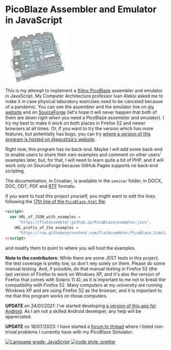 # PicoBlaze Assembler and Emulator in JavaScript

![Picture of PicoBlaze](Background.gif)

This is my attempt to implement a [Xilinx PicoBlaze](https://en.wikipedia.org/wiki/PicoBlaze) assembler and emulator in JavaScript. My Computer Architecture professor Ivan Aleksi asked me to make it in case physical laboratory exercises need to be canceled because of a pandemic. You can see the assembler and the emulator live on [my website](https://flatassembler.github.io/PicoBlaze/PicoBlaze.html) and on [SourceForge](https://picoblaze-simulator.sourceforge.io/) (let's hope it will never happen that both of them are down right when you need a PicoBlaze assembler and emulator). I try my best to make it work on both places in Firefox 52 and newer browsers at all times. Or, if you want to try the version which has more features, but potentially has bugs, you can try [where a version of this program is hosted on @agustiza's website](https://agustiza.github.io/PicoBlaze_Simulator_in_JS/PicoBlaze.html).

Right now, this program has no back-end. Maybe I will add some back-end to enable users to share their own examples and comment on other users' examples later, but, for that, I will need to learn quite a bit of PHP, and it will work only on SourceForge because GitHub Pages supports no back-end scripting.

The documentation, in Croatian, is available in the `seminar` folder, in DOCX, DOC, ODT, PDF and [RTF](https://flatassembler.github.io/PicoBlaze/PicoBlaze.rtf) formats.

If you want to host this project yourself, you might want to edit the lines following the [17th line of the `PicoBlaze.html` file](https://github.com/FlatAssembler/PicoBlaze_Simulator_in_JS/blob/6e28dd2b8ce3c8344bf223ced8983b5eb2fb2eb5/PicoBlaze.html#L17):
```html
<script>
  var URL_of_JSON_with_examples =
      "https://flatassembler.github.io/PicoBlaze/examples.json",
    URL_prefix_of_the_examples =
      "https://raw.githubusercontent.com/FlatAssembler/PicoBlaze_Simulator_in_JS/master/";
</script>
```
and modify them to point to where you will host the examples.

**Note to the contributors**: While there are some JEST tests in this project, the test coverage is pretty low, so don't rely solely on them. Please do some manual testing. And, if possible, do that manual testing in Firefox 52 (the last version of Firefox to work on Windows XP, and it's also the version of Firefox that comes with Solaris 11.4), as it is important to me not to break the compatibility with Firefox 52. Many computers at my university are running Windows XP and are using Firefox 52 as the browser, and it is important to me that this program works on those computers.

**UPDATE** on 24/01/2021: I've started developing [a version of this app for Android](https://github.com/FlatAssembler/PicoBlaze_Simulator_for_Android). As I am not a skilled Android developer, any help will be appreciated.

**UPDATE** on 18/07/2023: I have started a [forum.hr thread](https://www.forum.hr/showthread.php?t=1336407) where I listed non-trivial problems I currently have with my PicoBlaze Simulator.

[![Language grade: JavaScript](https://img.shields.io/lgtm/grade/javascript/g/FlatAssembler/PicoBlaze_Simulator_in_JS.svg?logo=lgtm&logoWidth=18)](https://lgtm.com/projects/g/FlatAssembler/PicoBlaze_Simulator_in_JS/context:javascript)
[![code style: prettier](https://img.shields.io/badge/code_style-prettier-ff69b4.svg?style=flat-square)](https://github.com/prettier/prettier)
